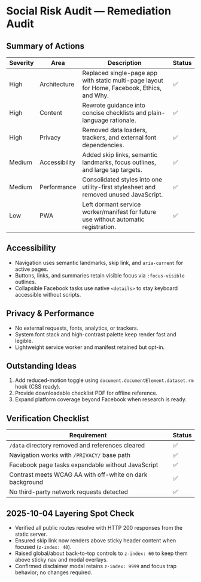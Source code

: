 # Social Risk Audit — Remediation Audit

## Summary of Actions

| Severity | Area | Description | Status |
| --- | --- | --- | --- |
| High | Architecture | Replaced single-page app with static multi-page layout for Home, Facebook, Ethics, and Why. | ✅ |
| High | Content | Rewrote guidance into concise checklists and plain-language rationale. | ✅ |
| High | Privacy | Removed data loaders, trackers, and external font dependencies. | ✅ |
| Medium | Accessibility | Added skip links, semantic landmarks, focus outlines, and large tap targets. | ✅ |
| Medium | Performance | Consolidated styles into one utility-first stylesheet and removed unused JavaScript. | ✅ |
| Low | PWA | Left dormant service worker/manifest for future use without automatic registration. | ✅ |

## Accessibility
- Navigation uses semantic landmarks, skip link, and `aria-current` for active pages.
- Buttons, links, and summaries retain visible focus via `:focus-visible` outlines.
- Collapsible Facebook tasks use native `<details>` to stay keyboard accessible without scripts.

## Privacy & Performance
- No external requests, fonts, analytics, or trackers.
- System font stack and high-contrast palette keep render fast and legible.
- Lightweight service worker and manifest retained but opt-in.

## Outstanding Ideas
1. Add reduced-motion toggle using `document.documentElement.dataset.rm` hook (CSS ready).
2. Provide downloadable checklist PDF for offline reference.
3. Expand platform coverage beyond Facebook when research is ready.

## Verification Checklist
| Requirement | Status |
| --- | --- |
| `/data` directory removed and references cleared | ✅ |
| Navigation works with `/PRIVACY/` base path | ✅ |
| Facebook page tasks expandable without JavaScript | ✅ |
| Contrast meets WCAG AA with off-white on dark background | ✅ |
| No third-party network requests detected | ✅ |

## 2025-10-04 Layering Spot Check
- Verified all public routes resolve with HTTP 200 responses from the static server.
- Ensured skip link now renders above sticky header content when focused (`z-index: 40`).
- Raised global/about back-to-top controls to `z-index: 60` to keep them above sticky nav and modal overlays.
- Confirmed disclaimer modal retains `z-index: 9999` and focus trap behavior; no changes required.
